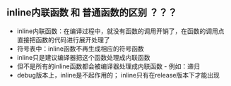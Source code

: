 ## inline内联函数 和 普通函数的区别 ？？？
- inline内联函数：在编译过程中，就没有函数的调用开销了，在函数的调用点直接把函数的代码进行展开处理了
- 符号表中：inline函数不再生成相应的符号函数
- inline只是建议编译器把这个函数处理成内联函数
- 但不是所有的inline函数都会被编译器处理成内联函数 - 例如：递归
- debug版本上，inline是不起作用的； inline只有在release版本下才能出现
